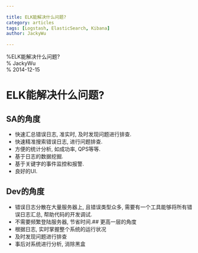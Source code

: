 ```yaml
---
  
title: ELK能解决什么问题?  
category: articles  
tags: [Logstash, ElasticSearch, Kibana]  
author: JackyWu  
  
---
```


%ELK能解决什么问题?  
% JackyWu  
% 2014-12-15  

# ELK能解决什么问题?
## SA的角度

- 快速汇总错误日志, 准实时, 及时发现问题进行排查.
- 快速精准搜索错误日志, 进行问题排查.
- 方便的统计分析, 如成功率, QPS等等.
- 基于日志的数据挖掘.
- 基于关键字的事件监控和报警.
- 良好的UI.

## Dev的角度

- 错误日志分散在大量服务器上, 且错误类型众多, 需要有一个工具能够将所有错误日志汇总, 帮助代码的开发调试.
- 不需要频繁登陆服务器, 节省时间.## 更高一层的角度
- 根据日志, 实时掌握整个系统的运行状况
- 及时发现问题进行排查
- 事后对系统进行分析, 消除黑盒
